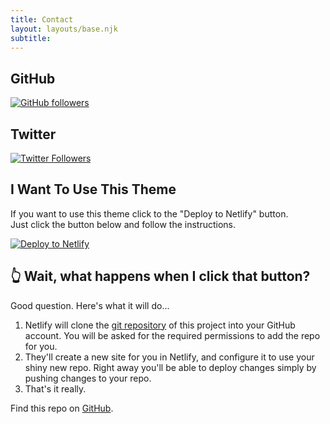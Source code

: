 ```yaml
---
title: Contact
layout: layouts/base.njk
subtitle:
---
```


## GitHub

[![GitHub followers](https://img.shields.io/github/followers/kadir-ince?label=Follow%20Me&style=social)](https://github.com/kadir-ince?tab=followers)

## Twitter

[![Twitter Followers](https://img.shields.io/twitter/follow/kadirince__?style=social)](https://twitter.com/kadirince__)

## I Want To Use This Theme

If you want to use this theme click to the "Deploy to Netlify" button. <br>
Just click the button below and follow the instructions.

<div class="nakedLink">

[![Deploy to Netlify](https://www.netlify.com/img/deploy/button.svg)](https://app.netlify.com/start/deploy?repository=https://github.com/philhawksworth/eleventyone)

</div>

## 👆 Wait, what happens when I click that button?

Good question. Here's what it will do...

1. Netlify will clone the [git repository]({{pkg.repository.url}}) of this project into your GitHub account. You will be asked for the required permissions to add the repo for you.
2. They'll create a new site for you in Netlify, and configure it to use your shiny new repo. Right away you'll be able to deploy changes simply by pushing changes to your repo.
3. That's it really.

Find this repo on <a href="{{ pkg.repository.url }}">GitHub</a>.
